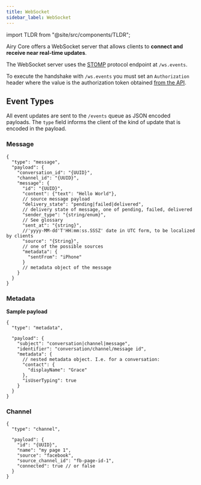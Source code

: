 ```yaml
---
title: WebSocket
sidebar_label: WebSocket
---
```


import TLDR from "@site/src/components/TLDR";

<TLDR>

Airy Core offers a WebSocket server that allows clients to **connect and receive
near real-time updates**.

</TLDR>

The WebSocket server uses the
[STOMP](https://en.wikipedia.org/wiki/Streaming_Text_Oriented_Messaging_Protocol)
protocol endpoint at `/ws.events`.

To execute the handshake with `/ws.events` you must set an
`Authorization` header where the value is the authorization token obtained [from
the API](/api/introduction#authentication).

## Event Types

All event updates are sent to the `/events` queue as JSON encoded payloads. The `type`
field informs the client of the kind of update that is encoded in the payload.

### Message

```json5
{
  "type": "message",
  "payload": {
    "conversation_id": "{UUID}",
    "channel_id": "{UUID}",
    "message": {
      "id": "{UUID}",
      "content": {"text": "Hello World"},
      // source message payload
      "delivery_state": "pending|failed|delivered",
      // delivery state of message, one of pending, failed, delivered
      "sender_type": "{string/enum}",
      // See glossary
      "sent_at": "{string}",
      //'yyyy-MM-dd'T'HH:mm:ss.SSSZ' date in UTC form, to be localized by clients
      "source": "{String}",
      // one of the possible sources
      "metadata": {
        "sentFrom": "iPhone"
      }
      // metadata object of the message
    }
  }
}
```

### Metadata

**Sample payload**

```json5
{
  "type": "metadata",

  "payload": {
    "subject": "conversation|channel|message",
    "identifier": "conversation/channel/message id",
    "metadata": {
      // nested metadata object. I.e. for a conversation:
      "contact": {
        "displayName": "Grace"
      },
      "isUserTyping": true
    }
  }
}
```

### Channel

```json5
{
  "type": "channel",

  "payload": {
    "id": "{UUID}",
    "name": "my page 1",
    "source": "facebook",
    "source_channel_id": "fb-page-id-1",
    "connected": true // or false
  }
}
```
